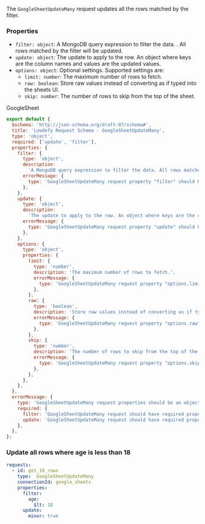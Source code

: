 <TITLE>
GoogleSheetUpdateMany
</TITLE>

<DESCRIPTION>

The `GoogleSheetUpdateMany` request updates all the rows matched by the filter.

### Properties

- `filter: object`: A MongoDB query expression to filter the data. . All rows matched by the filter will be updated.
- `update: object`: The update to apply to the row. An object where keys are the column names and values are the updated values.
- `options: object`: Optional settings. Supported settings are:
  - `limit: number`: The maximum number of rows to fetch.
  - `raw: boolean`: Store raw values instead of converting as if typed into the sheets UI.
  - `skip: number`: The number of rows to skip from the top of the sheet.

</DESCRIPTION>

<CONNECTION>
GoogleSheet
</CONNECTION>

<SCHEMA>

```js
export default {
  $schema: 'http://json-schema.org/draft-07/schema#',
  title: 'Lowdefy Request Schema - GoogleSheetUpdateMany',
  type: 'object',
  required: ['update', 'filter'],
  properties: {
    filter: {
      type: 'object',
      description:
        'A MongoDB query expression to filter the data. All rows matched by the filter will be updated.',
      errorMessage: {
        type: 'GoogleSheetUpdateMany request property "filter" should be an object.',
      },
    },
    update: {
      type: 'object',
      description:
        'The update to apply to the row. An object where keys are the column names and values are the updated values.',
      errorMessage: {
        type: 'GoogleSheetUpdateMany request property "update" should be an object.',
      },
    },
    options: {
      type: 'object',
      properties: {
        limit: {
          type: 'number',
          description: 'The maximum number of rows to fetch.',
          errorMessage: {
            type: 'GoogleSheetUpdateMany request property "options.limit" should be a number.',
          },
        },
        raw: {
          type: 'boolean',
          description: 'Store raw values instead of converting as if typed into the sheets UI.',
          errorMessage: {
            type: 'GoogleSheetUpdateMany request property "options.raw" should be a boolean.',
          },
        },
        skip: {
          type: 'number',
          description: 'The number of rows to skip from the top of the sheet.',
          errorMessage: {
            type: 'GoogleSheetUpdateMany request property "options.skip" should be a number.',
          },
        },
      },
    },
  },
  errorMessage: {
    type: 'GoogleSheetUpdateMany request properties should be an object.',
    required: {
      filter: 'GoogleSheetUpdateMany request should have required property "filter".',
      update: 'GoogleSheetUpdateMany request should have required property "update".',
    },
  },
};
```

</SCHEMA>

<EXAMPLES>

### Update all rows where age is less than 18

```yaml
requests:
  - id: get_10_rows
    type:  GoogleSheetUpdateMany
    connectionId: google_sheets
    properties:
      filter:
        age:
          $lt: 18
      update:
        minor: true
```

</EXAMPLES>
